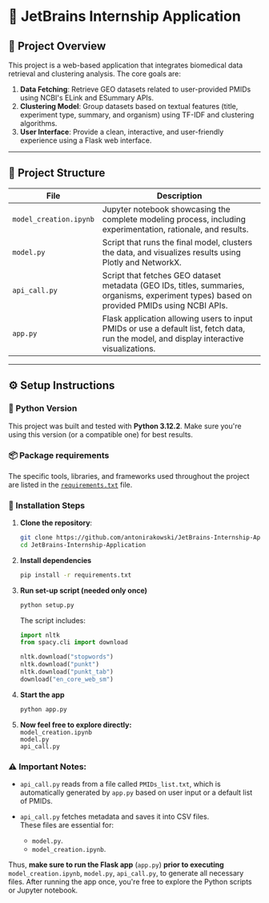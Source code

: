# 🚀 JetBrains Internship Application

## 🧩 Project Overview

This project is a web-based application that integrates biomedical data retrieval and clustering analysis. The core goals are:

1. **Data Fetching**: Retrieve GEO datasets related to user-provided PMIDs using NCBI's ELink and ESummary APIs.
2. **Clustering Model**: Group datasets based on textual features (title, experiment type, summary, and organism) using TF-IDF and clustering algorithms.
3. **User Interface**: Provide a clean, interactive, and user-friendly experience using a Flask web interface.

---

## 📁 Project Structure

| File | Description |
|------|-------------|
| `model_creation.ipynb` | Jupyter notebook showcasing the complete modeling process, including experimentation, rationale, and results. |
| `model.py` | Script that runs the final model, clusters the data, and visualizes results using Plotly and NetworkX. |
| `api_call.py` | Script that fetches GEO dataset metadata (GEO IDs, titles, summaries, organisms, experiment types) based on provided PMIDs using NCBI APIs. |
| `app.py` | Flask application allowing users to input PMIDs or use a default list, fetch data, run the model, and display interactive visualizations. |

---

## ⚙️ Setup Instructions

### 🐍 Python Version
This project was built and tested with **Python 3.12.2**. Make sure you're using this version (or a compatible one) for best results.

### 📦 Package requirements

The specific tools, libraries, and frameworks used throughout the project are listed in the [`requirements.txt`](requirements.txt) file.

### 🔧 Installation Steps 

1. **Clone the repository**:
   ```bash
   git clone https://github.com/antonirakowski/JetBrains-Internship-Application;
   cd JetBrains-Internship-Application
   ```
2. **Install dependencies**
   ```bash
   pip install -r requirements.txt
   ```
3. **Run set-up script (needed only once)**
   ```bash
   python setup.py
   ```

   The script includes:
   ```python
   import nltk
   from spacy.cli import download

   nltk.download("stopwords")
   nltk.download("punkt")
   nltk.download("punkt_tab")
   download("en_core_web_sm")
   ```
4. **Start the app**
   ```bash
   python app.py
   ```
5. **Now feel free to explore directly:** <br>
`model_creation.ipynb` <br>
`model.py`<br>
`api_call.py` 

### ⚠️ **Important Notes:**

- `api_call.py` reads from a file called `PMIDs_list.txt`, which is automatically generated by `app.py` based on user input or a default list of PMIDs.  

- `api_call.py` fetches metadata and saves it into CSV files.  
  These files are essential for:
  - `model.py`.
  - `model_creation.ipynb`.

Thus, **make sure to run the Flask app** (`app.py`) **prior to executing** `model_creation.ipynb`, `model.py`, `api_call.py`, to generate all necessary files. After running the app once, you're free to explore the Python scripts or Jupyter notebook.